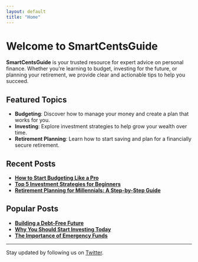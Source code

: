 ```yaml
---
layout: default
title: "Home"
---
```


# Welcome to SmartCentsGuide

**SmartCentsGuide** is your trusted resource for expert advice on personal finance. Whether you're learning to budget, investing for the future, or planning your retirement, we provide clear and actionable tips to help you succeed.

## Featured Topics

- **Budgeting**: Discover how to manage your money and create a plan that works for you.
- **Investing**: Explore investment strategies to help grow your wealth over time.
- **Retirement Planning**: Learn how to start saving and plan for a financially secure retirement.

## Recent Posts

- [**How to Start Budgeting Like a Pro**](/2024/11/11/start-budgeting/)
- [**Top 5 Investment Strategies for Beginners**](/2024/11/12/investment-strategies/)
- [**Retirement Planning for Millennials: A Step-by-Step Guide**](/2024/11/13/retirement-planning/)

## Popular Posts

- [**Building a Debt-Free Future**](/2024/11/14/debt-free-guide/)
- [**Why You Should Start Investing Today**](/2024/11/15/start-investing/)
- [**The Importance of Emergency Funds**](/2024/11/16/emergency-fund/)

---

Stay updated by following us on [Twitter](https://twitter.com/smartcentsguide).

